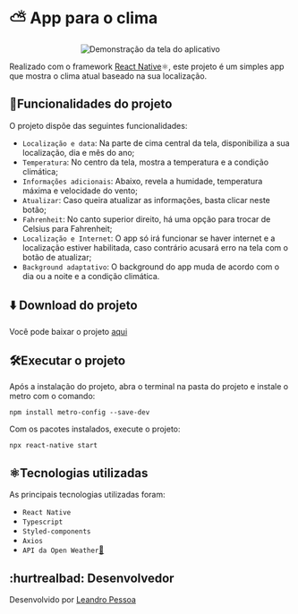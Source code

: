 # ⛅ App para o clima

<p align='center'>
  <img src='https://github.com/leandro-pessoa/clima_app/assets/119120060/d5e377fd-20b3-4cea-bb85-786d781ff6ed' alt='Demonstração da tela do aplicativo'>
</p>

Realizado com o framework [React Native](https://reactnative.dev/)⚛️, este projeto é um simples app que mostra o clima atual baseado na sua localização. 

## 🔨Funcionalidades do projeto


O projeto dispõe das seguintes funcionalidades:

- `Localização e data`: Na parte de cima central da tela, disponibiliza a sua localização, dia e mês do ano;
- `Temperatura`: No centro da tela, mostra a temperatura e a condição climática;
- `Informações adicionais`: Abaixo, revela a humidade, temperatura máxima e velocidade do vento;
- `Atualizar`: Caso queira atualizar as informações, basta clicar neste botão;
- `Fahrenheit`: No canto superior direito, há uma opção para trocar de Celsius para Fahrenheit;
- `Localização e Internet`: O app só irá funcionar se haver internet e a localização estiver habilitada, caso contrário acusará erro na tela com o botão de atualizar;
- `Background adaptativo`: O background do app muda de acordo com o dia ou a noite e a condição climática.

## ⬇️ Download do projeto

Você pode baixar o projeto <a href='https://github.com/leandro-pessoa/clima_app/archive/refs/heads/main.zip' download>aqui</a>

## 🛠️Executar o projeto

Após a instalação do projeto, abra o terminal na pasta do projeto e instale o metro com o comando:
~~~~
npm install metro-config --save-dev
~~~~
Com os pacotes instalados, execute o projeto:
~~~~
npx react-native start
~~~~

## ⚛️Tecnologias utilizadas

As principais tecnologias utilizadas foram:

- `React Native`
- `Typescript`
- `Styled-components`
- `Axios`
- `API da Open Weather`[🔗](https://openweathermap.org/)

## :hurtrealbad: Desenvolvedor

Desenvolvido por [Leandro Pessoa](https://github.com/leandro-pessoa)






